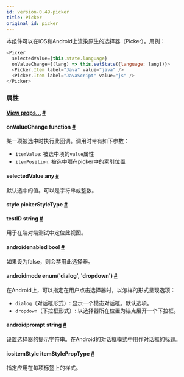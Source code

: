 ```yaml
---
id: version-0.49-picker
title: Picker
original_id: picker
---
```


本组件可以在iOS和Android上渲染原生的选择器（Picker）。用例：
```js
<Picker
  selectedValue={this.state.language}
  onValueChange={(lang) => this.setState({language: lang})}>
  <Picker.Item label="Java" value="java" />
  <Picker.Item label="JavaScript" value="js" />
</Picker>
```

### 属性

<div class="props">
    <div class="prop"><h4 class="propTitle"><a class="anchor" name="view"></a><a href="view.html#props">View
        props...</a> <a class="hash-link" href="#view">#</a></h4></div>
    <div class="prop"><h4 class="propTitle"><a class="anchor" name="onvaluechange"></a>onValueChange <span
            class="propType">function</span> <a class="hash-link" href="#onvaluechange">#</a></h4>
        <div><p>某一项被选中时执行此回调。调用时带有如下参数：
        <ul>
            <li><code>itemValue</code>: 被选中项的<code>value</code>属性</li>
            <li><code>itemPosition</code>: 被选中项在picker中的索引位置</li>
	   	</ul>
        </p></div>
    </div>
    <div class="prop"><h4 class="propTitle"><a class="anchor" name="selectedvalue"></a>selectedValue <span
            class="propType">any</span> <a class="hash-link" href="#selectedvalue">#</a></h4>
        <div><p>默认选中的值。可以是字符串或整数。</p></div>
    </div>
    <div class="prop"><h4 class="propTitle"><a class="anchor" name="style"></a>style <span class="propType">pickerStyleType</span>
        <a class="hash-link" href="#style">#</a></h4></div>
    <div class="prop"><h4 class="propTitle"><a class="anchor" name="testid"></a>testID <span
            class="propType">string</span> <a class="hash-link" href="#testid">#</a></h4>
        <div><p>用于在端对端测试中定位此视图。</p></div>
    </div>
    <div class="prop"><h4 class="propTitle"><a class="anchor" name="enabled"></a><span class="platform">android</span>enabled
        <span class="propType">bool</span> <a class="hash-link" href="#enabled">#</a></h4>
        <div><p>如果设为false，则会禁用此选择器。</p></div>
    </div>
    <div class="prop"><h4 class="propTitle"><a class="anchor" name="mode"></a><span class="platform">android</span>mode
        <span class="propType">enum('dialog', 'dropdown')</span> <a class="hash-link" href="#mode">#</a></h4>
        <div><p>在Android上，可以指定在用户点击选择器时，以怎样的形式呈现选项：</p>
            <ul>
                <li><code>dialog</code>（对话框形式）: 显示一个模态对话框。默认选项。</li>
                <li><code>dropdown</code>（下拉框形式）: 以选择器所在位置为锚点展开一个下拉框。</li>
            </ul>
        </div>
    </div>
    <div class="prop"><h4 class="propTitle"><a class="anchor" name="prompt"></a><span class="platform">android</span>prompt
        <span class="propType">string</span> <a class="hash-link" href="#prompt">#</a></h4>
        <div><p>设置选择器的提示字符串。在Android的对话框模式中用作对话框的标题。</p></div>
    </div>
    <div class="prop"><h4 class="propTitle"><a class="anchor" name="itemstyle"></a><span class="platform">ios</span>itemStyle
        <span class="propType">itemStylePropType</span> <a class="hash-link" href="#itemstyle">#</a></h4>
        <div><p>指定应用在每项标签上的样式。</p></div>
    </div>
</div>
